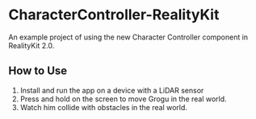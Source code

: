 # CharacterController-RealityKit
An example project of using the new Character Controller component in RealityKit 2.0.

## How to Use
1. Install and run the app on a device with a LiDAR sensor
2. Press and hold on the screen to move Grogu in the real world.
3. Watch him collide with obstacles in the real world.
